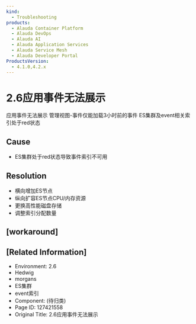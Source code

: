 ```yaml
---
kind:
  - Troubleshooting
products:
  - Alauda Container Platform
  - Alauda DevOps
  - Alauda AI
  - Alauda Application Services
  - Alauda Service Mesh
  - Alauda Developer Portal
ProductsVersion:
  - 4.1.0,4.2.x
---
```

<!-- A type of document that involves encountering a fault, diagnosing it, performing root cause analysis, and providing solutions. -->

# 2.6应用事件无法展示

应用事件无法展示 管理视图-事件仅能加载3小时前的事件 ES集群及event相关索引处于red状态

## Cause
- ES集群处于red状态导致事件索引不可用

## Resolution
- 横向增加ES节点
- 纵向扩容ES节点CPU/内存资源
- 更换高性能磁盘存储
- 调整索引分配数量

## [workaround]

## [Related Information]
- Environment: 2.6
- Hedwig
- morgans
- ES集群
- event索引
- Component: (待归类)
- Page ID: 127421558
- Original Title: 2.6应用事件无法展示
